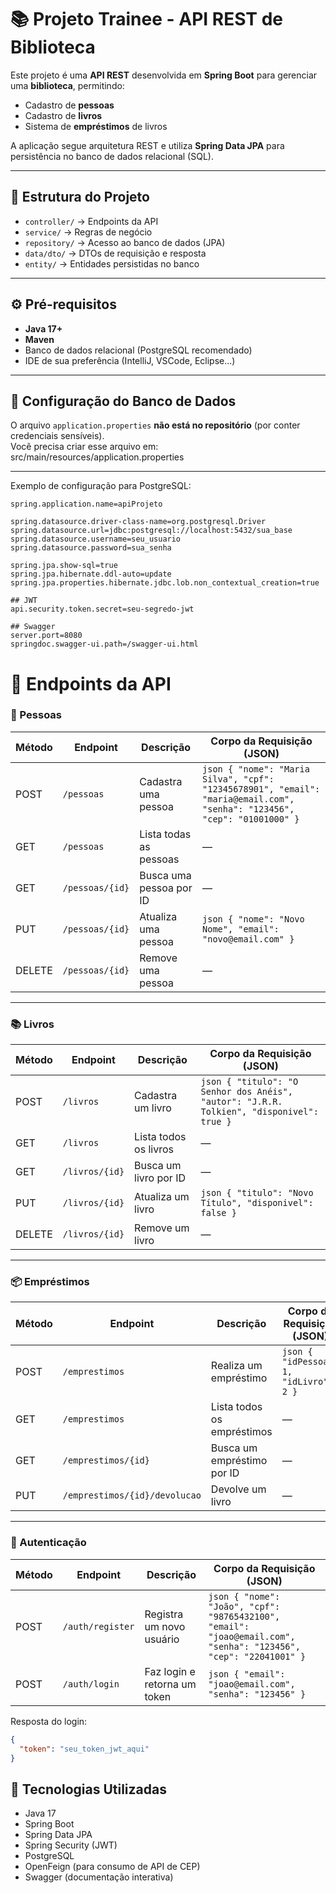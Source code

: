# 📚 Projeto Trainee - API REST de Biblioteca  

Este projeto é uma **API REST** desenvolvida em **Spring Boot** para gerenciar uma **biblioteca**, permitindo:  
- Cadastro de **pessoas**  
- Cadastro de **livros**  
- Sistema de **empréstimos** de livros  

A aplicação segue arquitetura REST e utiliza **Spring Data JPA** para persistência no banco de dados relacional (SQL).  

---

## 📂 Estrutura do Projeto  

- `controller/` → Endpoints da API  
- `service/` → Regras de negócio  
- `repository/` → Acesso ao banco de dados (JPA)  
- `data/dto/` → DTOs de requisição e resposta  
- `entity/` → Entidades persistidas no banco  

---

## ⚙️ Pré-requisitos  

- **Java 17+**  
- **Maven**  
- Banco de dados relacional (PostgreSQL recomendado)  
- IDE de sua preferência (IntelliJ, VSCode, Eclipse...)  

---

## 📌 Configuração do Banco de Dados  

O arquivo `application.properties` **não está no repositório** (por conter credenciais sensíveis).  
Você precisa criar esse arquivo em: src/main/resources/application.properties

---
Exemplo de configuração para PostgreSQL:  

```properties
spring.application.name=apiProjeto

spring.datasource.driver-class-name=org.postgresql.Driver
spring.datasource.url=jdbc:postgresql://localhost:5432/sua_base
spring.datasource.username=seu_usuario
spring.datasource.password=sua_senha

spring.jpa.show-sql=true
spring.jpa.hibernate.ddl-auto=update
spring.jpa.properties.hibernate.jdbc.lob.non_contextual_creation=true

## JWT
api.security.token.secret=seu-segredo-jwt

## Swagger
server.port=8080
springdoc.swagger-ui.path=/swagger-ui.html
```
# 📖 Endpoints da API  

### 👤 Pessoas  

| Método | Endpoint         | Descrição                | Corpo da Requisição (JSON) |
|--------|------------------|--------------------------|-----------------------------|
| POST   | `/pessoas`       | Cadastra uma pessoa      | ```json { "nome": "Maria Silva", "cpf": "12345678901", "email": "maria@email.com", "senha": "123456", "cep": "01001000" } ``` |
| GET    | `/pessoas`       | Lista todas as pessoas   | — |
| GET    | `/pessoas/{id}`  | Busca uma pessoa por ID  | — |
| PUT    | `/pessoas/{id}`  | Atualiza uma pessoa      | ```json { "nome": "Novo Nome", "email": "novo@email.com" } ``` |
| DELETE | `/pessoas/{id}`  | Remove uma pessoa        | — |

---

### 📚 Livros  

| Método | Endpoint        | Descrição               | Corpo da Requisição (JSON) |
|--------|-----------------|-------------------------|-----------------------------|
| POST   | `/livros`       | Cadastra um livro       | ```json { "titulo": "O Senhor dos Anéis", "autor": "J.R.R. Tolkien", "disponivel": true } ``` |
| GET    | `/livros`       | Lista todos os livros   | — |
| GET    | `/livros/{id}`  | Busca um livro por ID   | — |
| PUT    | `/livros/{id}`  | Atualiza um livro       | ```json { "titulo": "Novo Título", "disponivel": false } ``` |
| DELETE | `/livros/{id}`  | Remove um livro         | — |

---

### 📦 Empréstimos  

| Método | Endpoint           | Descrição                    | Corpo da Requisição (JSON) |
|--------|--------------------|------------------------------|-----------------------------|
| POST   | `/emprestimos`     | Realiza um empréstimo        | ```json { "idPessoa": 1, "idLivro": 2 } ``` |
| GET    | `/emprestimos`     | Lista todos os empréstimos   | — |
| GET    | `/emprestimos/{id}`| Busca um empréstimo por ID   | — |
| PUT    | `/emprestimos/{id}/devolucao` | Devolve um livro | — |

---

### 🔑 Autenticação  

| Método | Endpoint         | Descrição                     | Corpo da Requisição (JSON) |
|--------|------------------|-------------------------------|-----------------------------|
| POST   | `/auth/register` | Registra um novo usuário      | ```json { "nome": "João", "cpf": "98765432100", "email": "joao@email.com", "senha": "123456", "cep": "22041001" } ``` |
| POST   | `/auth/login`    | Faz login e retorna um token  | ```json { "email": "joao@email.com", "senha": "123456" } ``` |

Resposta do login:  
```json
{
  "token": "seu_token_jwt_aqui"
}
```
## 🚀 Tecnologias Utilizadas  

- Java 17  
- Spring Boot  
- Spring Data JPA  
- Spring Security (JWT)  
- PostgreSQL  
- OpenFeign (para consumo de API de CEP)  
- Swagger (documentação interativa) 
